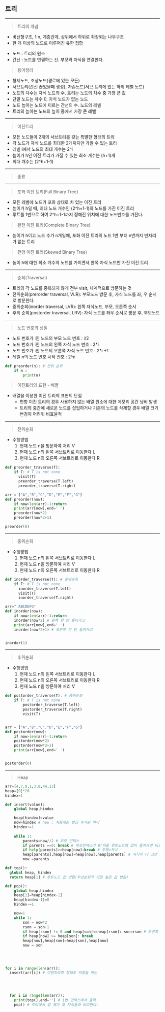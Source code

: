 ## 트리
___
 
> 트리의 개념
- 비선형구조, 1:n, 계층관계, 상위에서 하위로 확장되는 나무구조
- 한 개 이상의 노드로 이루어진 유한 집합

* 노드 : 트리의 원소
* 간선 : 노드를 연결하는 선. 부모와 자식을 연결한다.

> 용어정리
- 형제노드, 조상노드(경로에 있는 모든)
- 서브트리(간선 끊었을때 생성), 자손노드(서브 트리에 있는 하위 레벨 노드)
- 노드의 차수는 자식 노드의 수, 트리는 노드의 차수 중 가장 큰 값
- 단말 노드는 차수 0, 자식 노드가 없는 노드
- 노드 높이는 노드에 이르는 간선의 수. 노드의 레벨
- 트리의 높이는 노드의 높이 중에서 가장 큰 레벨

___
> 이진트리
- 모든 노드들이 2개의 서브트리를 갖는 특별한 형태의 트리
- 각 노드가 자식 노드를 최대한 2개까지만 가질 수 있는 트리
- 레벨 i에서 노드의 최대 개수는 2^i
- 높이가 h인 이진 트리가 가질 수 있는 최소 개수는 (h+1)개
- 최대 개수는 (2^h+1-1)

___
> 종류
___

> 포화 이진 트리(Full Binary Tree)
- 모든 레벨에 노드가 포화 상태로 차 있는 이진 트리
- 높이가 h일 때, 최대 노드 개수인 (2^h+1-1)의 노드를 가진 이진 트리
- 루트를 1번으로 하여 2^h+1-1까지 정해진 위치에 대한 노드번호를 가진다.

> 완전 이진 트리(Complete Binary Tree)
- 높이가 h이고 노드 수가 n개일때, 포화 이진 트리의 노드 1번 부터 n번까지 빈자리가 없는 트리

> 편향 이진 트리(Skewed Binary Tree)
- 높이 h에 대한 최소 개수의 노드를 가지면서 한쪽 자식 노드만 가진 이진 트리

___
> 순회(Traversal)
- 트리의 각 노드를 중복되지 않게 전부 visit, 체계적으로 방문하는 것
- 전위순회(prerorder traversal, VLR): 부모노드 방문 후, 자식 노드를 좌, 우 순서로 방문한다.
- 중위순회(inorder traversal, LVR): 왼쪽 자식노드, 부모, 오른쪽 순서
- 후위 순회(postorder traversal, LRV): 자식 노드를 좌우 순서로 방문 후, 부모노드

___
> 노드 번호의 성질
- 노드 번호가 i인 노드의 부모 노드 번호 : i/2
- 노드 번호가 i인 노드의 왼쪽 자식 노드 번호 : 2*i
- 노드 번호가 i인 노드의 오른쪽 자식 노드 번호 : 2*i +1
- 레벨 n의 노드 번호 시작 번호 : 2^n

```python
def preorder(n): # 전위 순회
    if n :
        print(n)


```

> 이진트리의 표현 - 배열
* 배열을 이용한 이진 트리의 표현의 단점
    - 편향 이진 트리의 경우 사용하지 않는 배열 원소에 대한 메모리 공간 낭비 발생
    - 트리의 중간에 새로운 노드를 삽입하거나 기존의 노드를 삭제할 경우 배열 크기 변경이 어려워 비효율적


___

> 전위순회
* 수행방법
  1) 현재 노드 n을 방문하여 처리 V
  2) 현재 노드 n의 왼쪽 서브트리로 이동한다 L
  3) 현재 노드 n의 오른쪽 서브트리로 이동한다 R

```python
def preorder_traverse(T):
    if T: # T is not none
      visit(T)
      preorder_traverse(T.left)
      preorder_traverse(T.right)

arr = ["A","B","C","D","E","F","G"]
def preorder(now):
    if now>len(arr)-1:return
    print(arr[now],end=' ')
    preorder(now*2)
    preorder(now*2+1)

preorder(0)
```

___

> 중위순회
* 수행방법
  1) 현재 노드 n의 왼쪽 서브트리로 이동한다 L
  2) 현재 노드 n을 방문하여 처리 V
  3) 현재 노드 n의 오른쪽 서브트리로 이동한다 R

```python
def inorder_traverse(T): # 중위순회
    if T: # T is not none
      inorder_traverse(T.left)
      visit(T)
      inorder_traverse(T.right)

arr=" ABCDEFG"
def inorder(now):
    if now>len(arr)-1:return
    inorder(now*2) # 왼쪽 한 번 들어가고
    print(arr[now],end=' ')
    inorder(now*2+1) # 오른쪽 한 번 들어가고


inorder(1)

```

___

> 후위순회
* 수행방법
  1) 현재 노드 n의 왼쪽 서브트리로 이동한다 L
  2) 현재 노드 n의 오른쪽 서브트리로 이동한다 R
  3) 현재 노드 n을 방문하여 처리 V


```python
def postorder_traverse(T): # 중위순회
    if T: # T is not none
        postorder_traverse(T.left)
        postorder_traverse(T.right)
        visit(T)


arr = ["A","B","C","D","E","F","G"]
def postorder(now):
    if now>len(arr)-1:return
    postorder(now*2)
    postorder(now*2+1)
    print(arr[now],end=' ')


postorder(0)

```


___


> Heap

```python
arr=[4,7,9,1,3,8,44,13]
heap=[0]*20
hindex=1

def insert(value):
    global heap,hindex

    heap[hindex]=value
    now=hindex # now : 처음에는 방금 추가된 아이
    hindex+=1
    
    while 1:
        parents=now//2 # 부모 인덱스
        if parents ==0: break # 부모인덱스가 0(처음 루트노드에 값이 들어가면 비교할 것이 없으니까
        if help[parents]>=heap[now]:break # 부모>자식
        heap[parents],heap[now]=heap[now],heap[parents] # 자식이 더 크면 스왑한다.
        now =parents

def top():
  global heap, hindex
  return heap[1] # 루트노드 값 반환(우선순위가 가장 높은 값 반환)

def pop():
    global heap,hindex
    heap[1]=heap[hindex-1]
    heap[hindex-1]=0
    hindex-=1

    now=1
    while 1:
        son = now*2
        rson = son+1
        if heap[rson] != 0 and heap[son]<=heap[rson]: son=rson # 오른쪽 자식이 있으면, 오른쪽 자식과 왼쪽 자식 비교(부모랑 비교할 대상 정하기) 
        if heap[now] >= heap[son]: break
        heap[now],heap[son]=heap[son],heap[now]
        now = son
        
        
        
        
for i in range(len(arr)):
  insert(arr[i]) # 이진트리의 형태로 저장을 하는

  
  
  
  for i in range(len(arr)):
    print(top(),end='') # 1번 인덱스에서 출력
    pop() # 트리에서 값 제거 후 자식들과 비교한다.
    
    
    


```






